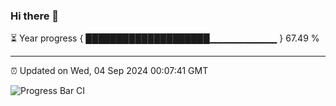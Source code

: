 ### Hi there 👋

⏳ Year progress { ████████████████████▁▁▁▁▁▁▁▁▁▁ } 67.49 %

---

⏰ Updated on Wed, 04 Sep 2024 00:07:41 GMT

![Progress Bar CI](https://github.com/EinsPommes/EinsPommes/blob/main/.github/workflows/main.yml)
